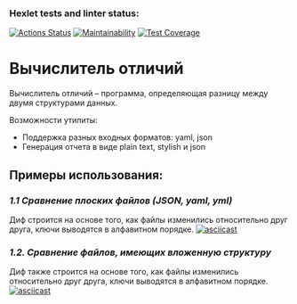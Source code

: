 ### Hexlet tests and linter status:
[![Actions Status](https://github.com/anilukin/frontend-project-46/workflows/hexlet-check/badge.svg)](https://github.com/anilukin/frontend-project-46/actions)
[![Maintainability](https://api.codeclimate.com/v1/badges/7c5c42a2ff4a864e0d13/maintainability)](https://codeclimate.com/github/anilukin/frontend-project-46/maintainability)
[![Test Coverage](https://api.codeclimate.com/v1/badges/7c5c42a2ff4a864e0d13/test_coverage)](https://codeclimate.com/github/anilukin/frontend-project-46/test_coverage)
# Вычислитель отличий
Вычислитель отличий – программа, определяющая разницу между двумя структурами данных.

Возможности утилиты:
- Поддержка разных входных форматов: yaml, json
- Генерация отчета в виде plain text, stylish и json

## Примеры использования:
### *1.1 Сравнение плоских файлов (JSON, yaml, yml)*
Диф строится на основе того, как файлы изменились относительно друг друга, ключи выводятся в алфавитном порядке.
[![asciicast](https://asciinema.org/a/ez6I1SLpOrFKWcq6w0Rnd7FuO.svg)](https://asciinema.org/a/ez6I1SLpOrFKWcq6w0Rnd7FuO)

### *1.2. Сравнение файлов, имеющих вложенную структуру*
Диф также строится на основе того, как файлы изменились относительно друг друга, ключи выводятся в алфавитном порядке.
[![asciicast](https://asciinema.org/a/039v7KuV5xlBOOcp7g71D9E2P.svg)](https://asciinema.org/a/039v7KuV5xlBOOcp7g71D9E2P)
